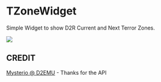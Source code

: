 # TZoneWidget
Simple Widget to show D2R Current and Next Terror Zones.

![](https://i.imgur.com/FjWHr4N.png)
## CREDIT
[Mysterio @ D2EMU](https://www.d2emu.com/) - Thanks for the API
